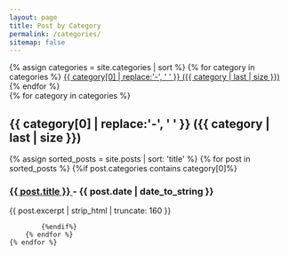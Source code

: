 ```yaml
---
layout: page
title: Post by Category
permalink: /categories/
sitemap: false
---
```



<div>
    {% assign categories = site.categories | sort %}
    {% for category in categories %}
        <span class="site-tag">
            <a href="#{{ category | first | slugify }}">
                    {{ category[0] | replace:'-', ' ' }} ({{ category | last | size }})
            </a>
        </span>
    {% endfor %}
</div>

<div id="index">
    {% for category in categories %}
        <a name="{{ category[0] }}"></a>
        <h2>{{ category[0] | replace:'-', ' ' }} ({{ category | last | size }})</h2>
        {% assign sorted_posts = site.posts | sort: 'title' %}
        {% for post in sorted_posts %}
            {%if post.categories contains category[0]%}
                <h3>
                    <a href="{{ site.url }}{{ site.baseurl }}{{ post.url }}" title="{{ post.title }}">
                        {{ post.title }} 
                    </a> - {{ post.date | date_to_string }}
                </h3>
                <span class="post-meta">
                    <p>{{ post.excerpt | strip_html | truncate: 160 }}</p>
                </span>
                
            {%endif%}
        {% endfor %}
    {% endfor %}
</div>